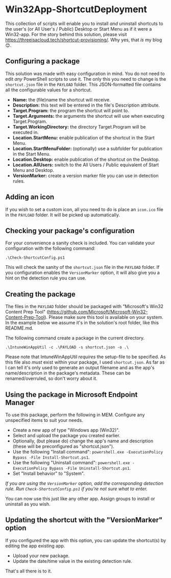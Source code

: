 # Win32App-ShortcutDeployment
This collection of scripts will enable you to install _and_ uninstall shortcuts to the user's (or All User's / Public) Desktop or Start Menu as if it were a Win32-app. For the story behind this solution, please visit https://threeisacloud.tech/shortcut-provisioning/. Why yes, that _is_ my blog :blush:. 
 
## Configuring a package
This solution was made with easy configuration in mind. You do not need to edit _any_ PowerShell scripts to use it. The only this you need to change is the `shortcut.json` file in the `PAYLOAD` folder. This JSON-formatted file contains all the configurable values for a shortcut. 

- **Name:** the (file)name the shortcut will receive.
- **Description:** this text will be entered in the file's Description attribute.
- **Target.Program:** the program the shortcut will point to. 
- **Target.Arguments:** the arguments the shortcut will use when executing Target.Program.
- **Target.WorkingDirectory:** the directory Target.Program will be executed in. 
- **Location.StartMenu:** enable publication of the shortcut in the Start Menu. 
- **Location.StartMenuFolder:** (optionally) use a subfolder for publication in the Start Menu. 
- **Location.Desktop:** enable publication of the shortcut on the Desktop. 
- **Location.AllUsers:** switch to the All Users / Public equivalent of Start Menu and Desktop. 
- **VersionMarker:** create a version marker file you can use in detection rules. 

## Adding an icon
If you wish to set a custom icon, all you need to do is place an ``icon.ico`` file in the ``PAYLOAD`` folder. It will be picked up automatically.

## Checking your package's configuration
For your convenience a sanity check is included. You can validate your configuration with the following command:
```Cmd
.\Check-ShortcutConfig.ps1
```

This will check the sanity of the ``shortcut.json`` file in the ``PAYLOAD`` folder. 
If you configuration enables the ``VersionMarker`` option, it will also give you a hint on the detection rule you can use. 

## Creating the package
The files in the ``PAYLOAD`` folder should be packaged with "Microsoft's Win32 Content Prep Tool" (https://github.com/Microsoft/Microsoft-Win32-Content-Prep-Tool). Please make sure this tool is available on your system. In the example below we assume it's in the solution's root folder, like this README.md. 

The following command create a package in the current directory.
```Cmd
.\IntuneWinAppUtil -c .\PAYLOAD -s shortcut.json -o .\
```

Please note that IntuneWinAppUtil _requires_ the setup-file to be specified. As this file also _must_ exist within your package, I used ``shortcut.json``. 
As far as I can tell it's only used to generate an output filename and as the app's name/description in the package's metadata. These can be renamed/overruled, so don't worry about it. 

## Using the package in Microsoft Endpoint Manager
To use this package, perform the following in MEM. Configure any unspecified items to suit your needs. 

- Create a new app of type "Windows app (Win32)".
- Select and upload the package you created earlier.
- Optionally, (but please do) change the app's name and description (these will be preconfigured as "shortcut.json").
- Use the following "Install command": ``powershell.exe -ExecutionPolicy Bypass -File Install-Shortcut.ps1``.
- Use the following "Uninstall command": ``powershell.exe -ExecutionPolicy Bypass -File Uninstall-Shortcut.ps1``.
- Set "Install behavior" to "System".

*If you are using the ``VersionMarker`` option, add the corresponding detection rule. Run ``Check-ShortcutConfig.ps1`` if you're not sure what to enter.*

You can now use this just like any other app. Assign groups to install or uninstall as you wish.

## Updating the shortcut with the "VersionMarker" option
If you configured the app with this option, you can update the shortcut(s) by editing the app existing app. 

- Upload your new package. 
- Update the date/time value in the existing detection rule. 

That's all there is to it. 
